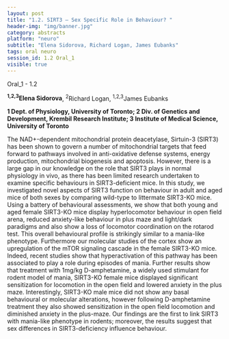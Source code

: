 ```yaml
---
layout: post
title: "1.2. SIRT3 – Sex Specific Role in Behaviour? "
header-img: "img/banner.jpg"
category: abstracts
platform: "neuro"
subtitle: "Elena Sidorova, Richard Logan, James Eubanks"
tags: oral neuro
session_id: 1.2 Oral_1
visible: true
---
```

Oral_1 - 1.2

**<sup>1,2,3</sup>Elena Sidorova**, <sup>2</sup>Richard Logan, <sup>1,2,3</sup>James Eubanks

__1 Dept. of Physiology, University of Toronto; 2 Div. of Genetics and Development, Krembil Research Institute; 3 Institute of Medical Science, University of Toronto__

The NAD+-dependent mitochondrial protein deacetylase, Sirtuin-3 (SIRT3) has been shown to govern a number of mitochondrial targets that feed forward to pathways involved in anti-oxidative defense systems, energy production, mitochondrial biogenesis and apoptosis. However, there is a large gap in our knowledge on the role that SIRT3 plays in normal physiology in vivo, as there has been limited research undertaken to examine specific behaviours in SIRT3-deficient mice. In this study, we investigated novel aspects of SIRT3 function on behaviour in adult and aged mice of both sexes by comparing wild-type to littermate SIRT3-KO mice. Using a battery of behavioural assessments, we show that both young and aged female SIRT3-KO mice display hyperlocomotor behaviour in open field arena, reduced anxiety-like behaviour in plus maze and light/dark paradigms and also show a loss of locomotor coordination on the rotarod test. This overall behavioural profile is strikingly similar to a mania-like phenotype. Furthermore our molecular studies of the cortex show an upregulation of the mTOR signaling cascade in the female SIRT3-KO mice. Indeed, recent studies show that hyperactivation of this pathway has been associated to play a role during episodes of mania.  Further results show that treatment with 1mg/kg D-amphetamine, a widely used stimulant for rodent model of mania, SIRT3-KO female mice  displayed significant sensitization for locomotion in the open field and lowered anxiety in the plus maze. Interestingly, SIRT3-KO male mice did not show any basal behavioural or molecular alterations, however following D-amphetamine treatment they also showed sensitization in the open field locomotion and diminished anxiety in the plus-maze.  Our findings are the first to link SIRT3 with mania-like phenotype in rodents; moreover, the results suggest that sex differences in SIRT3-deficiency influence behaviour.